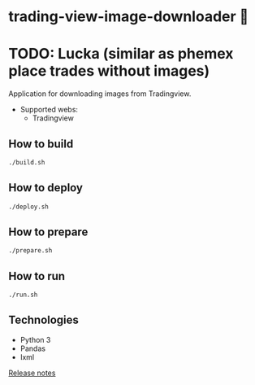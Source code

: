 # trading-view-image-downloader 🐻

# TODO: Lucka (similar as phemex place trades without images)
Application for downloading images from Tradingview.

* Supported webs:
    * Tradingview

## How to build
```bash
./build.sh
```

## How to deploy
```bash
./deploy.sh
```

## How to prepare
```bash
./prepare.sh
```

## How to run
```bash
./run.sh
```
## Technologies
* Python 3
* Pandas
* lxml

[Release notes](RELEASE_NOTES.md)
